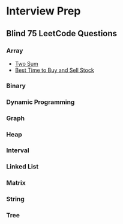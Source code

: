 # Interview Prep
## Blind 75 LeetCode Questions
### Array
- [Two Sum](https://leetcode.com/problems/two-sum/)
- [Best Time to Buy and Sell Stock](https://leetcode.com/problems/best-time-to-buy-and-sell-stock/)
### Binary
### Dynamic Programming
### Graph
### Heap
### Interval
### Linked List
### Matrix
### String
### Tree
